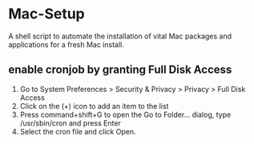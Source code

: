 # Mac-Setup

A shell script to automate the installation of vital Mac packages and applications for a fresh Mac install.

## enable cronjob by granting Full Disk Access

1. Go to System Preferences > Security & Privacy > Privacy > Full Disk Access
1. Click on the (+) icon to add an item to the list
1. Press command+shift+G to open the Go to Folder… dialog, type /usr/sbin/cron and press Enter
1. Select the cron file and click Open.


